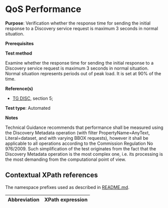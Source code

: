 # QoS Performance

**Purpose**: Verification whether the response time for sending the initial response to a Discovery service request is maximum 3 seconds in normal situation.

**Prerequisites**

**Test method**

Examine whether the response time for sending the initial response to a Discovery service request is maximum 3 seconds in normal situation. Normal situation represents periods out of peak load. It is set at 90% of the time.

**Reference(s)**

* [TG DISC](http://inspire.ec.europa.eu/id/ats/discovery-service/3.1/csw-iso-ap/README#ref_TG_DISC), section 5;

**Test type**: Automated

**Notes**

Technical Guidance recommends that performance shall be measured using the Discovery Metadata operation (with filter PropertyName=AnyText, Literal=dataset, and with varying BBOX requests), however it shall be applicable to all operations according to the Commission Regulation No 976/2009. Such simplification of the test originates from the fact that the Discovery Metadata operation is the most complex one, i.e. its processing is the most demanding from the computational point of view.


## Contextual XPath references

The namespace prefixes used as described in [README.md](http://inspire.ec.europa.eu/id/ats/discovery-service/3.1/csw-iso-ap/README#namespaces).

Abbreviation                                               |  XPath expression
---------------------------------------------------------- | -------------------------------------------------------------------------
